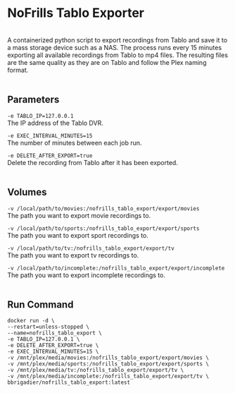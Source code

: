 # NoFrills Tablo Exporter
<br/>
A containerized python script to export recordings from Tablo and save it to a mass storage device such as a NAS.  The process runs every 15 minutes exporting all available recordings from Tablo to mp4 files.  The resulting files are the same quality as they are on Tablo and follow the Plex naming format.
<br/><br/>

## Parameters
```-e TABLO_IP=127.0.0.1```<br/>
The IP address of the Tablo DVR.

```-e EXEC_INTERVAL_MINUTES=15```<br/>
The number of minutes between each job run.

```-e DELETE_AFTER_EXPORT=true```<br/>
Delete the recording from Tablo after it has been exported.
<br/><br/>

## Volumes
```-v /local/path/to/movies:/nofrills_tablo_export/export/movies```<br/>
The path you want to export movie recordings to.

```-v /local/path/to/sports:/nofrills_tablo_export/export/sports```<br/>
The path you want to export sport recordings to.

```-v /local/path/to/tv:/nofrills_tablo_export/export/tv```<br/>
The path you want to export tv recordings to.

```-v /local/path/to/incomplete:/nofrills_tablo_export/export/incomplete```<br/>
The path you want to export incomplete recordings to.
<br/><br/>

## Run Command
```
docker run -d \
--restart=unless-stopped \
--name=nofrills_tablo_export \
-e TABLO_IP=127.0.0.1 \
-e DELETE_AFTER_EXPORT=true \
-e EXEC_INTERVAL_MINUTES=15 \
-v /mnt/plex/media/movies:/nofrills_tablo_export/export/movies \
-v /mnt/plex/media/sports:/nofrills_tablo_export/export/sports \
-v /mnt/plex/media/tv:/nofrills_tablo_export/export/tv \
-v /mnt/plex/media/incomplete:/nofrills_tablo_export/export/tv \
bbrigadier/nofrills_tablo_export:latest
```
